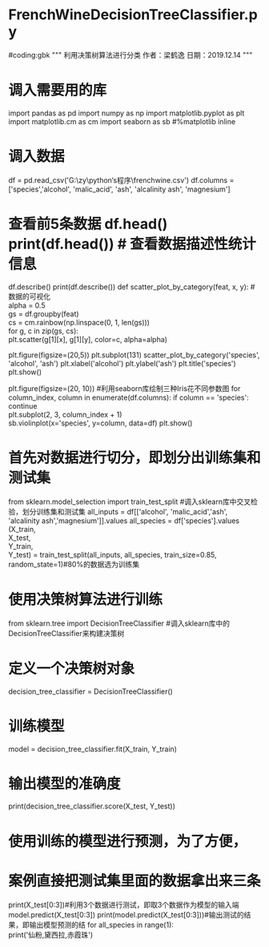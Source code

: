 # FrenchWineDecisionTreeClassifier.py
#coding:gbk
"""
利用决策树算法进行分类 作者：梁鹤逸 日期：2019.12.14 
"""
# 调入需要用的库 
import pandas as pd
import numpy as np 
import matplotlib.pyplot as plt 
import matplotlib.cm as cm 
import seaborn as sb
#%matplotlib inline 
# 调入数据 
df = pd.read_csv('G:\\zy\\python‘s程序\\frenchwine.csv') 
df.columns = ['species','alcohol', 'malic_acid', 'ash', 'alcalinity ash', 'magnesium'] 
# 查看前5条数据 df.head() print(df.head())  # 查看数据描述性统计信息 
df.describe() print(df.describe()) def scatter_plot_by_category(feat, x, y): #数据的可视化      
    alpha = 0.5     
    gs = df.groupby(feat)     
    cs = cm.rainbow(np.linspace(0, 1, len(gs)))     
    for g, c in zip(gs, cs):         
        plt.scatter(g[1][x], g[1][y], color=c, alpha=alpha) 
        
plt.figure(figsize=(20,5)) 
plt.subplot(131) 
scatter_plot_by_category('species', 'alcohol', 'ash') 
plt.xlabel('alcohol') 
plt.ylabel('ash') 
plt.title('species') 
plt.show() 

plt.figure(figsize=(20, 10)) #利用seaborn库绘制三种Iris花不同参数图 
for column_index, column in enumerate(df.columns):
    if column == 'species':         
       continue     
    plt.subplot(2, 3, column_index + 1)     
    sb.violinplot(x='species', y=column, data=df) 
plt.show() 

# 首先对数据进行切分，即划分出训练集和测试集 
from sklearn.model_selection import train_test_split #调入sklearn库中交叉检验，划分训练集和测试集 
all_inputs = df[['alcohol', 'malic_acid','ash', 'alcalinity ash','magnesium']].values 
all_species = df['species'].values 
(X_train,  
X_test,  
Y_train,  
Y_test) = train_test_split(all_inputs, all_species, train_size=0.85, random_state=1)#80%的数据选为训练集 

# 使用决策树算法进行训练 
from sklearn.tree import DecisionTreeClassifier #调入sklearn库中的DecisionTreeClassifier来构建决策树 
# 定义一个决策树对象 
decision_tree_classifier = DecisionTreeClassifier() 
# 训练模型 
model = decision_tree_classifier.fit(X_train, Y_train) 
# 输出模型的准确度 
print(decision_tree_classifier.score(X_test, Y_test))  

# 使用训练的模型进行预测，为了方便， 
# 案例直接把测试集里面的数据拿出来三条 
print(X_test[0:3])#利用3个数据进行测试，即取3个数据作为模型的输入端 
model.predict(X_test[0:3]) 
print(model.predict(X_test[0:3]))#输出测试的结果，即输出模型预测的结 
for all_species in range(1):       
      print('仙粉,黛西拉,赤霞珠')
